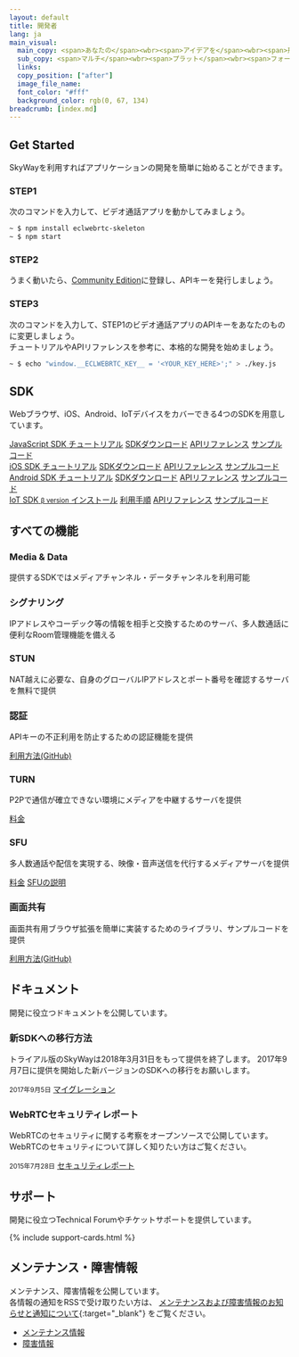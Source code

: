 ```yaml
---
layout: default
title: 開発者
lang: ja
main_visual:
  main_copy: <span>あなたの</span><wbr><span>アイデアを</span><wbr><span>形にしよう</span>
  sub_copy: <span>マルチ</span><wbr><span>プラット</span><wbr><span>フォームに</span><wbr><span>対応する</span><wbr><span>SDKや</span><wbr><span>実践的な</span><wbr><span>チュートリアル、</span><wbr><span>豊富な</span><wbr><span>サンプルコードを</span><wbr><span>用意、</span><wbr><span>あなたの</span><wbr><span>アイデアを</span><wbr><span>すぐに</span><wbr><span>形に</span><wbr><span>できます</span>
  links: 
  copy_position: ["after"]
  image_file_name: 
  font_color: "#fff"
  background_color: rgb(0, 67, 134)
breadcrumb: [index.md]
---
```


## Get Started

SkyWayを利用すればアプリケーションの開発を簡単に始めることができます。 

### STEP1

次のコマンドを入力して、ビデオ通話アプリを動かしてみましょう。

```sh
~ $ npm install eclwebrtc-skeleton
~ $ npm start
```

### STEP2

うまく動いたら、[Community Edition](http://127.0.0.1:4000/signup.html#)に登録し、APIキーを発行しましょう。　　

### STEP3

次のコマンドを入力して、STEP1のビデオ通話アプリのAPIキーをあなたのものに変更しましょう。  
チュートリアルやAPIリファレンスを参考に、本格的な開発を始めましょう。

```sh
~ $ echo "window.__ECLWEBRTC_KEY__ = '<YOUR_KEY_HERE>';" > ./key.js
```

## SDK

Webブラウザ、iOS、Android、IoTデバイスをカバーできる4つのSDKを用意しています。

<div id="sdk-div" class="row card-row">
    <div class="col-6 col-md-3">
        <div class="list-group">
            <a href="./js-sdk.html" class="list-group-item active list-head">
                <i class="fa fa-television fa-fw" aria-hidden="true"></i>
                <span>JavaScript SDK</span>
            </a>
            <a href="./js-tutorial.html" class="list-group-item list-group-item-action">チュートリアル</a>
            <a href="./js-sdk.html#sdkdownload" class="list-group-item list-group-item-action">SDKダウンロード</a>
            <a href="./js-reference/" class="list-group-item list-group-item-action">APIリファレンス</a>
            <a href="https://github.com/nttcom/ECLWebRTC-JS-SDK/tree/master/examples" class="list-group-item list-group-item-action">サンプルコード</a>
        </div>
    </div>
    <div class="col-6 col-md-3">
        <div class="list-group">
            <a href="./ios-sdk.html" class="list-group-item active list-head">
                <i class="fa fa-apple fa-fw fa-3x" aria-hidden="true"></i>
                <span>iOS SDK</span>
            </a>
            <a href="./ios-tutorial.html" class="list-group-item list-group-item-action">チュートリアル</a>
            <a href="./ios-sdk.html#sdkdownload" class="list-group-item list-group-item-action">SDKダウンロード</a>
            <a href="./ios-reference/" class="list-group-item list-group-item-action">APIリファレンス</a>
            <a href="https://github.com/nttcom/ECLWebRTC-iOS-SDK/tree/master/examples" class="list-group-item list-group-item-action">サンプルコード</a>
        </div>
    </div>
    <div class="col-6 col-md-3">
        <div class="list-group">
            <a href="./android-sdk.html" class="list-group-item active list-head">
                <i class="fa fa-android fa-fw fa-3x" aria-hidden="true"></i>
                <span>Android SDK</span>
            </a>
            <a href="./android-tutorial.html" class="list-group-item list-group-item-action">チュートリアル</a>
            <a href="./android-sdk.html#sdkdownload" class="list-group-item list-group-item-action">SDKダウンロード</a>
            <a href="./android-reference/" class="list-group-item list-group-item-action">APIリファレンス</a>
            <a href="https://github.com/nttcom/ECLWebRTC-Android-SDK/tree/master/examples" class="list-group-item list-group-item-action">サンプルコード</a>
        </div>
    </div>
    <div class="col-6 col-md-3">
        <div class="list-group">
            <a href="https://github.com/nttcom/skyway-iot-sdk" target="_blank" class="list-group-item active list-head">
                <i class="fa fa-microchip fa-fw fa-3x" aria-hidden="true"></i>
                <span>IoT SDK</span>
                <small>β version</small>
            </a>
            <a href="https://github.com/nttcom/skyway-iot-sdk/blob/master/docs/how_to_install.md" target="_blank" class="list-group-item list-group-item-action">インストール</a>
            <a href="https://github.com/nttcom/skyway-iot-sdk/blob/master/docs/how_to_use_sample_app.md" target="_blank" class="list-group-item list-group-item-action">利用手順</a>
            <a href="https://github.com/nttcom/skyway-iot-sdk/tree/master/docs/apiref" target="_blank" class="list-group-item list-group-item-action">APIリファレンス</a>
            <a href="https://github.com/nttcom/skyway-siru-sample" target="_blank" class="list-group-item list-group-item-action">サンプルコード</a>
        </div>
    </div>
</div>



## すべての機能 

<div id="feature-div" class="row card-row">
    <div class="col-6 col-sm-4">
        <div class="card">
            <div class="card-body">
                <h3 class="card-title">Media & Data</h3>
                <p class="card-text">提供するSDKではメディアチャンネル・データチャンネルを利用可能</p>
            </div>
        </div>
    </div>
    <div class="col-6 col-sm-4">
        <div class="card">
            <div class="card-body">
                <h3 class="card-title">シグナリング</h3>
                <p class="card-text">IPアドレスやコーデック等の情報を相手と交換するためのサーバ、多人数通話に便利なRoom管理機能を備える</p>
            </div>
        </div>
    </div>
    <div class="col-6 col-sm-4">
        <div class="card">
            <div class="card-body">
                <h3 class="card-title">STUN</h3>
                <p class="card-text">NAT越えに必要な、自身のグローバルIPアドレスとポート番号を確認するサーバを無料で提供<br></p>
            </div>
        </div>
    </div>
    <div class="col-6 col-sm-4">
        <div class="card">
            <div class="card-body">
                <h3 class="card-title">認証</h3>
                <p class="card-text">APIキーの不正利用を防止するための認証機能を提供</p>
                <a href="https://github.com/nttcom/Peer-Authentication-Server-Samples" target="_blank" class="btn btn-outline-primary">利用方法(GitHub)</a>
            </div>
        </div>
    </div>
    <div class="col-6 col-sm-4">
        <div class="card">
            <div class="card-body">
                <h3 class="card-title">TURN</h3>
                <p class="card-text">P2Pで通信が確立できない環境にメディアを中継するサーバを提供</p>
                <a href="./pricing.html#サーバ通信料" class="btn btn-outline-primary">料金</a>
            </div>
        </div>
    </div>
    <div class="col-6 col-sm-4">
        <div class="card">
            <div class="card-body">
                <h3 class="card-title">SFU</h3>
                <p class="card-text">多人数通話や配信を実現する、映像・音声送信を代行するメディアサーバを提供</p>
                <a href="#" class="btn btn-outline-primary">料金</a>
                <a href="./sfu.html" class="btn btn-outline-primary">SFUの説明</a>
            </div>
        </div>
    </div>
    <div class="col-6 col-sm-4">
        <div class="card">
            <div class="card-body">
                <h3 class="card-title">画面共有</h3>
                <p class="card-text">画面共有用ブラウザ拡張を簡単に実装するためのライブラリ、サンプルコードを提供</p>
                <a href="https://github.com/nttcom/SkyWay-ScreenShare" target="_blank" class="btn btn-outline-primary">利用方法(GitHub)</a>
            </div>
        </div>
    </div>
</div>

## ドキュメント

開発に役立つドキュメントを公開しています。

<div id="docs-div" class="row card-row">
    <div class="col-12 col-md-6">
        <div class="card">
            <div class="card-body">
                <h3 class="card-title">新SDKへの移行方法</h3>
                <p class="card-text">トライアル版のSkyWayは2018年3月31日をもって提供を終了します。
                  2017年9月7日に提供を開始した新バージョンのSDKへの移行をお願いします。</p>
                <small class="text-muted">2017年9月5日</small>
                <a href="./migration.html" class="btn btn-outline-primary">マイグレーション</a>
            </div>
        </div>
    </div>
    <div class="col-12 col-md-6">
        <div class="card">
            <div class="card-body">
                <h3 class="card-title">WebRTCセキュリティレポート</h3>
                <p class="card-text">WebRTCのセキュリティに関する考察をオープンソースで公開しています。WebRTCのセキュリティについて詳しく知りたい方はご覧ください。</p>
                <small class="text-muted">2015年7月28日</small>
                <a href="http://webrtc-security.github.io/index.html" target="_blank" class="btn btn-outline-primary">セキュリティレポート</a>
            </div>
        </div>
    </div>
</div>

## サポート

開発に役立つTechnical Forumやチケットサポートを提供しています。

{% include support-cards.html %}

## メンテナンス・障害情報

メンテナンス、障害情報を公開しています。  
各情報の通知をRSSで受け取りたい方は、 [メンテナンスおよび障害情報のお知らせと通知について](https://support.skyway.io/hc/ja/articles/236195548){:target="_blank"} をご覧ください。


<div class="card">
  <div class="card-header">
    <ul class="nav nav-tabs card-header-tabs">
      <li class="nav-item">
        <a class="nav-link active" data-toggle="tab" href="#maintenance" role="tab">メンテナンス情報</a>
      </li>
      <li class="nav-item">
        <a class="nav-link" data-toggle="tab" href="#failure" role="tab">障害情報</a>
      </li>
    </ul>
  </div>
  <div class="card-body">
    <div class="tab-content">
      <div class="tab-pane active" id="maintenance" role="tabpanel"> 
      </div>
      <div class="tab-pane" id="failure" role="tabpanel">
      </div>
    </div>
  </div>
</div>

<script>
$(function() {
  'use strict';

  // AJAXでZendeskのお知らせを取得して表示

  // JSON取得
  $.getJSON(CONST.JSON_URL_MAINTENANCE).done(function(data) {
    updateNews(data, 'maintenance', CONST.ZENDESK_URL_MAINTENANCE);
  }).fail(function(data) {
    console.log('xhr failed');
  });

  $.getJSON(CONST.JSON_URL_FAILURE).done(function(data) {
    updateNews(data, 'failure', CONST.ZENDESK_URL_FAILURE);
  }).fail(function(data) {
    console.log('xhr failed');
  });

  // DOM作成
  function updateNews(obj, id, siteurl){
    var $rows = $('<div>').addClass('rows');;
    for (var i = 0; i < obj.articles.length; i++) {
      var $cardTitle = $('<h4>')
        .text(obj.articles[i].body.substr(4, 10))
        .addClass('card-title h6');
      var $cardText = $('<p>')
        .html(obj.articles[i].body)
        .addClass('mini-headline-text card-text');
      var $col1 = $('<div>')
        .addClass('col-sm-3 col-lg-2')
        .append($cardTitle);
      var $col2 = $('<div>')
        .addClass('col-sm-9 col-lg-10')
        .append($cardText);
      var $row = $('<div>')
        .addClass('row')
        .append($col1)
        .append($col2);
      $rows.append($row);
    }
    var $link = $('<a>')
      .addClass('btn btn-primary')
      .attr({
        href: siteurl,
        target: '_blank'
      })
      .text('すべて見る')
      .appendTo('<div class="allnewslink">')
      .parent();
    $('#' + id).append($rows).append($link);
  }
});
</script>

